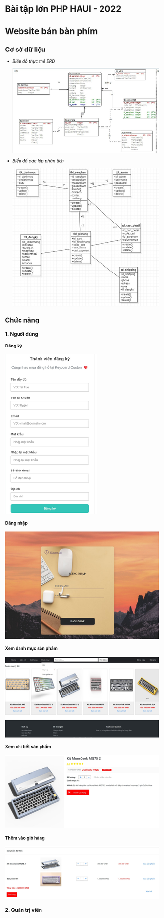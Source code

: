 # Bài tập lớn PHP HAUI - 2022

# Website bán bàn phím
## Cơ sở dữ liệu
- *Biểu đồ thực thể ERD*
  
    <img src="images/ERD.jpg" width="700"/>
- *Biểu đồ các lớp phân tích*

    <img src="images/Phantich.jpg" width="700" />
## Chức năng
### 1. Người dùng
#### Đăng ký
<img src="images/Register_user.jpg" width="300"/>

#### Đăng nhập
<img src="images/Login_user.jpg"/>

#### Xem danh mục sản phẩm
<img src="images/danhsachsp.jpg"/>

#### Xem chi tiết sản phẩm
<img src="images/spchitiet.jpg"/>

#### Thêm vào giỏ hàng
<img src="images/xemgiohang.jpg" width="1000px"/>


### 2. Quản trị viên

